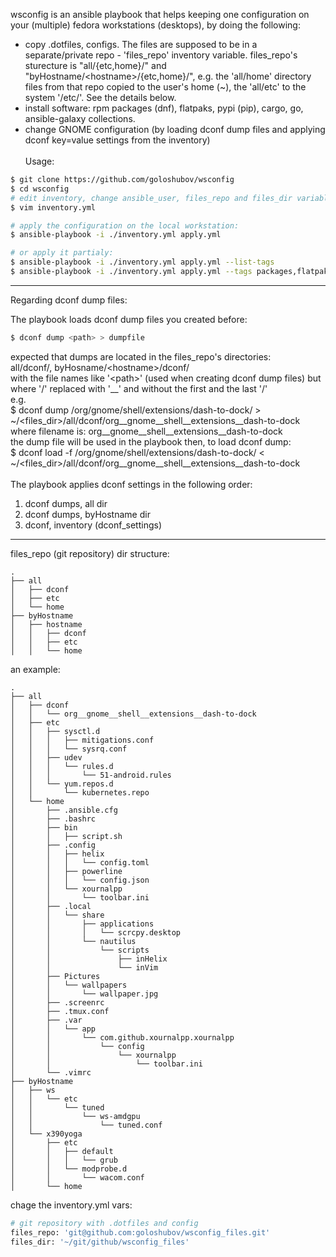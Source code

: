 wsconfig is an ansible playbook that helps keeping one configuration on your (multiple) fedora workstations (desktops), by doing the following:
- copy .dotfiles, configs. The files are supposed to be in a separate/private repo - 'files_repo' inventory variable. files_repo's sturecture is "all/{etc,home}/" and "byHostname/\<hostname\>/{etc,home}/", e.g. the 'all/home' directory files from that repo copied to the user's home (~), the 'all/etc' to the system '/etc/'. See the details below.
- install software: rpm packages (dnf), flatpaks, pypi (pip), cargo, go, ansible-galaxy collections.
- change GNOME configuration (by loading dconf dump files and applying dconf key=value settings from the inventory)
\
\
Usage:
```bash
$ git clone https://github.com/goloshubov/wsconfig
$ cd wsconfig
# edit inventory, change ansible_user, files_repo and files_dir variables:
$ vim inventory.yml

# apply the configuration on the local workstation:
$ ansible-playbook -i ./inventory.yml apply.yml

# or apply it partialy:
$ ansible-playbook -i ./inventory.yml apply.yml --list-tags
$ ansible-playbook -i ./inventory.yml apply.yml --tags packages,flatpaks

```

---
Regarding dconf dump files:

The playbook loads dconf dump files you created before:
```bash
$ dconf dump <path> > dumpfile
```
expected that dumps are located in the files_repo's directories:\
all/dconf/, byHosname/\<hostname\>/dconf/\
with the file names like '\<path>\' (used when creating dconf dump files) but where '/' replaced with '__' and without the first and the last '/'\
e.g.\
$ dconf dump /org/gnome/shell/extensions/dash-to-dock/ > ~/\<files_dir\>/all/dconf/org__gnome__shell__extensions__dash-to-dock\
where filename is: org__gnome__shell__extensions__dash-to-dock\
the dump file will be used in the playbook then, to load dconf dump:\
$ dconf load -f /org/gnome/shell/extensions/dash-to-dock/ < ~/\<files_dir\>/all/dconf/org__gnome__shell__extensions__dash-to-dock\
\
The playbook applies dconf settings in the following order:
1. dconf dumps, all dir
2. dconf dumps, byHostname dir
3. dconf, inventory (dconf_settings)

---
files_repo (git repository) dir structure:
```
.
├── all
│   ├── dconf
│   ├── etc
│   └── home
├── byHostname
│   ├── hostname
│   │   ├── dconf
│   │   ├── etc
│   │   └── home

```
an example:
```
.
├── all
│   ├── dconf
│   │   └── org__gnome__shell__extensions__dash-to-dock
│   ├── etc
│   │   ├── sysctl.d
│   │   │   ├── mitigations.conf
│   │   │   └── sysrq.conf
│   │   ├── udev
│   │   │   └── rules.d
│   │   │       └── 51-android.rules
│   │   └── yum.repos.d
│   │       └── kubernetes.repo
│   └── home
│       ├── .ansible.cfg
│       ├── .bashrc
│       ├── bin
│       │   ├── script.sh
│       ├── .config
│       │   ├── helix
│       │   │   └── config.toml
│       │   ├── powerline
│       │   │   └── config.json
│       │   └── xournalpp
│       │       └── toolbar.ini
│       ├── .local
│       │   └── share
│       │       ├── applications
│       │       │   └── scrcpy.desktop
│       │       └── nautilus
│       │           └── scripts
│       │               ├── inHelix
│       │               └── inVim
│       ├── Pictures
│       │   └── wallpapers
│       │       └── wallpaper.jpg
│       ├── .screenrc
│       ├── .tmux.conf
│       ├── .var
│       │   └── app
│       │       └── com.github.xournalpp.xournalpp
│       │           └── config
│       │               └── xournalpp
│       │                   └── toolbar.ini
│       └── .vimrc
├── byHostname
│   ├── ws
│   │   └── etc
│   │       └── tuned
│   │           └── ws-amdgpu
│   │               └── tuned.conf
│   └── x390yoga
│       ├── etc
│       │   ├── default
│       │   │   └── grub
│       │   └── modprobe.d
│       │       └── wacom.conf
│       └── home
```
 chage the inventory.yml vars:
 ```bash
 # git repository with .dotfiles and config
 files_repo: 'git@github.com:goloshubov/wsconfig_files.git'
 files_dir: '~/git/github/wsconfig_files'
```
